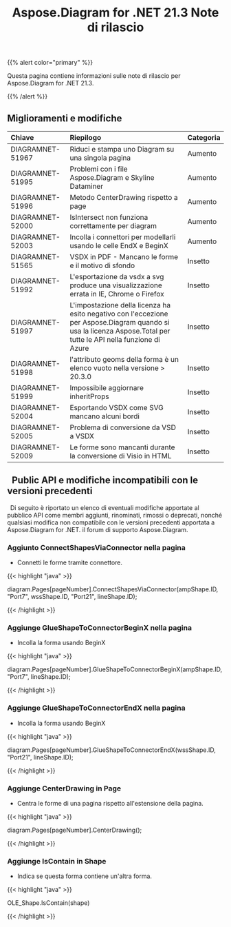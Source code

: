 ﻿---
title: Aspose.Diagram for .NET 21.3 Note di rilascio
type: docs
weight: 10
url: /it/net/aspose-diagram-for-net-21-3-release-notes/
---
{{% alert color="primary" %}} 

Questa pagina contiene informazioni sulle note di rilascio per Aspose.Diagram for .NET 21.3.

{{% /alert %}} 
## **Miglioramenti e modifiche**

|**Chiave**|**Riepilogo**|**Categoria**|
|:- |:- |:- |
|DIAGRAMNET-51967|Riduci e stampa uno Diagram su una singola pagina|Aumento|
|DIAGRAMNET-51995|Problemi con i file Aspose.Diagram e Skyline Dataminer|Aumento|
|DIAGRAMNET-51996|Metodo CenterDrawing rispetto a page|Aumento|
|DIAGRAMNET-52000|IsIntersect non funziona correttamente per diagram|Aumento|
|DIAGRAMNET-52003|Incolla i connettori per modellarli usando le celle EndX e BeginX|Aumento|
|DIAGRAMNET-51565|VSDX in PDF - Mancano le forme e il motivo di sfondo|Insetto|
|DIAGRAMNET-51992|L'esportazione da vsdx a svg produce una visualizzazione errata in IE, Chrome o Firefox|Insetto|
|DIAGRAMNET-51997|L'impostazione della licenza ha esito negativo con l'eccezione per Aspose.Diagram quando si usa la licenza Aspose.Total per tutte le API nella funzione di Azure|Insetto|
|DIAGRAMNET-51998|l'attributo geoms della forma è un elenco vuoto nella versione > 20.3.0|Insetto|
|DIAGRAMNET-51999|Impossibile aggiornare inheritProps|Insetto|
|DIAGRAMNET-52004|Esportando VSDX come SVG mancano alcuni bordi|Insetto|
|DIAGRAMNET-52005|Problema di conversione da VSD a VSDX|Insetto|
|DIAGRAMNET-52009|Le forme sono mancanti durante la conversione di Visio in HTML|Insetto|

## ` `**Public API e modifiche incompatibili con le versioni precedenti**
` `Di seguito è riportato un elenco di eventuali modifiche apportate al pubblico API come membri aggiunti, rinominati, rimossi o deprecati, nonché qualsiasi modifica non compatibile con le versioni precedenti apportata a Aspose.Diagram for .NET. il forum di supporto Aspose.Diagram.
### **Aggiunto ConnectShapesViaConnector nella pagina**
- Connetti le forme tramite connettore.

{{< highlight "java" >}}

diagram.Pages[pageNumber].ConnectShapesViaConnector(ampShape.ID, "Port7", wssShape.ID, "Port21", lineShape.ID);

{{< /highlight >}}
### **Aggiunge GlueShapeToConnectorBeginX nella pagina**
- Incolla la forma usando BeginX



{{< highlight "java" >}}

diagram.Pages[pageNumber].GlueShapeToConnectorBeginX(ampShape.ID, "Port7", lineShape.ID);

{{< /highlight >}}
### **Aggiunge GlueShapeToConnectorEndX nella pagina**
- Incolla la forma usando BeginX



{{< highlight "java" >}}

diagram.Pages[pageNumber].GlueShapeToConnectorEndX(wssShape.ID, "Port21", lineShape.ID);

{{< /highlight >}}
### **Aggiunge CenterDrawing in Page**
- Centra le forme di una pagina rispetto all'estensione della pagina.



{{< highlight "java" >}}

diagram.Pages[pageNumber].CenterDrawing();

{{< /highlight >}}
### **Aggiunge IsContain in Shape**
- Indica se questa forma contiene un'altra forma.



{{< highlight "java" >}}

OLE_Shape.IsContain(shape)

{{< /highlight >}}



